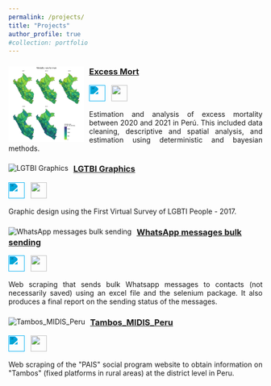 ```yaml
---
permalink: /projects/
title: "Projects"
author_profile: true
#collection: portfolio
---
```


<!--The **collaborative** project aims to estimate excess mortality between 2020 and 2021 in Perú. It includes data cleaning, descriptive and spatial analysis, and estimation using deterministic and bayesian methods.


<!-- User Project #1: Excess Mort -->
<div class="user-projects">
  <div class="images-right" style="float: left; margin-right: 10px;">
    <picture>
      <img alt="Excess Mort" src="/images/map_men_2017_2021.jpg" width="150px" height="150px">
    </picture>
  </div>
  <div class="contents" style="text-align: left;">
    <h3><a href="https://github.com/healthinnovation/Excess_Mort">Excess Mort</a></h3>
    <div>
      <img
        height="32"
        width="32"
        src="https://unpkg.com/simple-icons@5.0.0/icons/rstudio.svg"
        style="filter: invert(73%) sepia(74%) saturate(1552%) hue-rotate(169deg) brightness(109%) contrast(97%)"
      />
      &nbsp;
      <img height="32" width="32" src="https://unpkg.com/simple-icons@3.4.0/icons/github.svg" />
    </div>
    <p style="text-align: justify;">
        Estimation and analysis of excess mortality between 2020 and 2021 in Perú. This included data cleaning, descriptive and spatial analysis, and estimation using deterministic and bayesian methods.
    </p>
  </div>
</div>


<!-- User Project #2: Excess Mort -->
<div class="user-projects">
  <div class="images-right" style="float: left; margin-right: 10px;">
    <picture>
      <img alt="LGTBI Graphics" src="/images/2.Discriminación_LGBTI.png" width="300px" height="100px">
    </picture>
  </div>
  <div class="contents" style="text-align: left;">
    <h3><a href="https://github.com/braulio-arteaga/LGBTI_Graphics">LGTBI Graphics</a></h3>
    <div>
      <img
        height="32"
        width="32"
        src="https://unpkg.com/simple-icons@5.0.0/icons/rstudio.svg"
        style="filter: invert(73%) sepia(74%) saturate(1552%) hue-rotate(169deg) brightness(109%) contrast(97%)"
      />
      &nbsp;
      <img height="32" width="32" src="https://unpkg.com/simple-icons@3.4.0/icons/github.svg" />
    </div>
    <p style="text-align: justify;">
        Graphic design using the First Virtual Survey of LGBTI People - 2017.
    </p>
  </div>
</div>


<!-- User Project #3: Excess Mort -->
<div class="user-projects">
  <div class="images-right" style="float: left; margin-right: 10px;">
    <picture>
      <img alt="WhatsApp messages bulk sending" src="/images/2.Discriminación_LGBTI.png" width="300px" height="150px">
    </picture>
  </div>
  <div class="contents" style="text-align: left;">
    <h3><a href="https://github.com/braulio-arteaga/WhatsApp-messages-bulk-sending">WhatsApp messages bulk sending</a></h3>
    <div>
      <img
        height="32"
        width="32"
        src="https://unpkg.com/simple-icons@5.0.0/icons/python.svg"
        style="filter: invert(73%) sepia(74%) saturate(1552%) hue-rotate(169deg) brightness(109%) contrast(97%)"
      />
      &nbsp;
      <img height="32" width="32" src="https://unpkg.com/simple-icons@3.4.0/icons/github.svg" />
    </div>
    <p style="text-align: justify;">
        Web scraping that sends bulk Whatsapp messages to contacts (not necessarily saved) using an excel file and the selenium package. It also produces a final report on the sending status of the messages.
    </p>
  </div>
</div>


<!-- User Project #4: Excess Mort -->
<div class="user-projects">
  <div class="images-right" style="float: left; margin-right: 10px;">
    <picture>
      <img alt="Tambos_MIDIS_Peru" src="/images/2.Discriminación_LGBTI.png" width="300px" height="150px">
    </picture>
  </div>
  <div class="contents" style="text-align: left;">
    <h3><a href="https://github.com/braulio-arteaga/Tambos_MIDIS_Peru">Tambos_MIDIS_Peru</a></h3>
    <div>
      <img
        height="32"
        width="32"
        src="https://unpkg.com/simple-icons@5.0.0/icons/python.svg"
        style="filter: invert(73%) sepia(74%) saturate(1552%) hue-rotate(169deg) brightness(109%) contrast(97%)"
      />
      &nbsp;
      <img height="32" width="32" src="https://unpkg.com/simple-icons@3.4.0/icons/github.svg" />
    </div>
    <p style="text-align: justify;">
        Web scraping of the "PAIS" social program website to obtain information on "Tambos" (fixed platforms in rural areas) at the district level in Peru.
    </p>
  </div>
</div>


